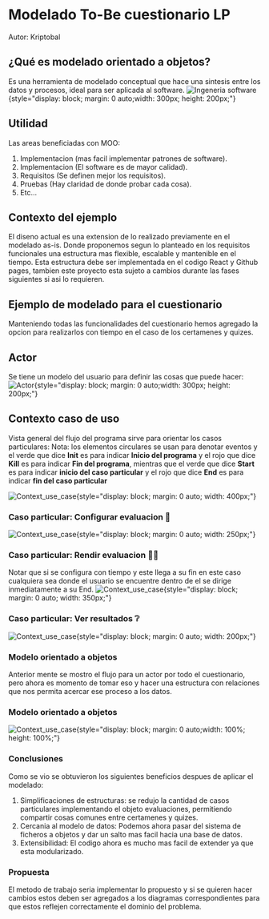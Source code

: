 # Modelado To-Be cuestionario LP

Autor: Kriptobal

## ¿Qué es modelado orientado a objetos?

Es una herramienta de modelado conceptual que hace una sintesis entre los datos y procesos, ideal para ser aplicada al software.
![Ingeneria software](img\ingsoft.JPG){style="display: block; margin: 0 auto;width: 300px; height: 200px;"}



## Utilidad

Las areas beneficiadas con MOO:

1. Implementacion (mas facil implementar patrones de software).
2. Implementacion (El software es de mayor calidad).
3. Requisitos (Se definen mejor los requisitos).
4. Pruebas (Hay claridad de donde probar cada cosa).
5. Etc...



## Contexto del ejemplo

El diseno actual es una extension de lo realizado previamente en el modelado as-is. Donde proponemos segun lo planteado en los requisitos funcionales una estructura mas flexible, escalable y mantenible en el tiempo. Esta estructura debe ser implementada en el codigo React y Github pages, tambien este proyecto esta sujeto a cambios durante las fases siguientes si asi lo requieren.



## Ejemplo de modelado para el cuestionario

Manteniendo todas las funcionalidades del cuestionario hemos agregado la opcion para realizarlos con tiempo en el caso de los certamenes y quizes.



## Actor
Se tiene un modelo del usuario para definir las cosas que puede hacer:
![Actor](model/1.actor_use_case.svg){style="display: block; margin: 0 auto;width: 300px; height: 200px;"}



## Contexto caso de uso
Vista general del flujo del programa sirve para orientar los casos particulares:
Nota: los elementos circulares se usan para denotar eventos y el verde que dice **Init** es para indicar **Inicio del programa** y el rojo que dice **Kill** es para indicar **Fin del programa**, mientras que el verde que dice **Start** es para indicar **inicio del caso particular** y el rojo que dice **End** es para indicar **fin del caso particular**

![Context_use_case](model/2.use_case_context.svg){style="display: block; margin: 0 auto; width: 400px;"}


### Caso particular: Configurar evaluacion 📝

![Context_use_case](model/3.config_eval_use_case.svg){style="display: block; margin: 0 auto; width: 250px;"}



### Caso particular: Rendir evaluacion ✍🏻

Notar que si se configura con tiempo y este llega a su fin en este caso cualquiera sea donde el usuario se encuentre dentro de el se dirige inmediatamente a su End.
![Context_use_case](model/4.rend_eval_use_case.svg){style="display: block; margin: 0 auto; width: 350px;"}




### Caso particular: Ver resultados ❔

![Context_use_case](model/5.ver_result_use_case.svg){style="display: block; margin: 0 auto; width: 200px;"}


### Modelo orientado a objetos

Anterior mente se mostro el flujo para un actor por todo el cuestionario, pero ahora es momento de tomar eso y hacer una estructura con relaciones que nos permita acercar ese proceso a los datos.



### Modelo orientado a objetos

![Context_use_case](model/6.modelo_OO.svg){style="display: block; margin: 0 auto;width: 100%; height: 100%;"}



### Conclusiones

Como se vio se obtuvieron los siguientes beneficios despues de aplicar el modelado:

1. Simplificaciones de estructuras: se redujo la cantidad de casos particulares implementando el objeto evaluaciones, permitiendo compartir cosas comunes entre certamenes y quizes.
2. Cercania al modelo de datos: Podemos ahora pasar del sistema de ficheros a objetos y dar un salto mas facil hacia una base de datos.
3. Extensibilidad: El codigo ahora es mucho mas facil de extender ya que esta modularizado.



### Propuesta

El metodo de trabajo seria implementar lo propuesto y si se quieren hacer cambios estos deben ser agregados a los diagramas correspondientes para que estos reflejen correctamente el dominio del problema.



